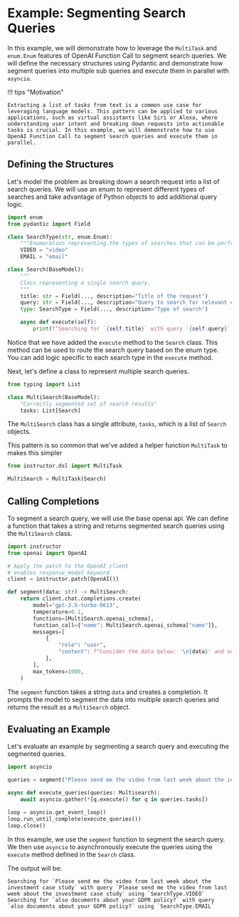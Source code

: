 # Example: Segmenting Search Queries

In this example, we will demonstrate how to leverage the `MultiTask` and `enum.Enum` features of OpenAI Function Call to segment search queries. We will define the necessary structures using Pydantic and demonstrate how segment queries into multiple sub queries and execute them in parallel with `asyncio`.

!!! tips "Motivation"

    Extracting a list of tasks from text is a common use case for leveraging language models. This pattern can be applied to various applications, such as virtual assistants like Siri or Alexa, where understanding user intent and breaking down requests into actionable tasks is crucial. In this example, we will demonstrate how to use OpenAI Function Call to segment search queries and execute them in parallel.

## Defining the Structures

Let's model the problem as breaking down a search request into a list of search queries. We will use an enum to represent different types of searches and take advantage of Python objects to add additional query logic.

```python
import enum
from pydantic import Field

class SearchType(str, enum.Enum):
    """Enumeration representing the types of searches that can be performed."""
    VIDEO = "video"
    EMAIL = "email"

class Search(BaseModel):
    """
    Class representing a single search query.
    """
    title: str = Field(..., description="Title of the request")
    query: str = Field(..., description="Query to search for relevant content")
    type: SearchType = Field(..., description="Type of search")

    async def execute(self):
        print(f"Searching for `{self.title}` with query `{self.query}` using `{self.type}`")
```

Notice that we have added the `execute` method to the `Search` class. This method can be used to route the search query based on the enum type. You can add logic specific to each search type in the `execute` method.

Next, let's define a class to represent multiple search queries.

```python
from typing import List

class MultiSearch(BaseModel):
    "Correctly segmented set of search results"
    tasks: List[Search]
```

The `MultiSearch` class has a single attribute, `tasks`, which is a list of `Search` objects.

This pattern is so common that we've added a helper function `MultiTask` to makes this simpler

```python
from instructor.dsl import MultiTask

MultiSearch = MultiTask(Search)
```

## Calling Completions

To segment a search query, we will use the base openai api. We can define a function that takes a string and returns segmented search queries using the `MultiSearch` class.

```python hl_lines="7 8"
import instructor
from openai import OpenAI

# Apply the patch to the OpenAI client
# enables response_model keyword
client = instructor.patch(OpenAI())

def segment(data: str) -> MultiSearch:
    return client.chat.completions.create(
        model="gpt-3.5-turbo-0613",
        temperature=0.1,
        functions=[MultiSearch.openai_schema],
        function_call={"name": MultiSearch.openai_schema["name"]},
        messages=[
            {
                "role": "user",
                "content": f"Consider the data below: '\n{data}' and segment it into multiple search queries",
            },
        ],
        max_tokens=1000,
    )
```

The `segment` function takes a string `data` and creates a completion. It prompts the model to segment the data into multiple search queries and returns the result as a `MultiSearch` object.

## Evaluating an Example

Let's evaluate an example by segmenting a search query and executing the segmented queries.

```python
import asyncio

queries = segment("Please send me the video from last week about the investment case study and also documents about your GDPR policy?")

async def execute_queries(queries: Multisearch):
    await asyncio.gather(*[q.execute() for q in queries.tasks])

loop = asyncio.get_event_loop()
loop.run_until_complete(execute_queries())
loop.close()
```

In this example, we use the `segment` function to segment the search query. We then use `asyncio` to asynchronously execute the queries using the `execute` method defined in the `Search` class.

The output will be:

```
Searching for `Please send me the video from last week about the investment case study` with query `Please send me the video from last week about the investment case study` using `SearchType.VIDEO`
Searching for `also documents about your GDPR policy?` with query `also documents about your GDPR policy?` using `SearchType.EMAIL`
```
